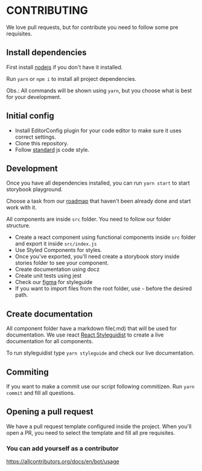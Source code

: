 # CONTRIBUTING

We love pull requests, but for contribute you need to follow some pre requisites.

## Install dependencies

First install [nodejs](https://nodejs.org/) if you don't have it installed.

Run `yarn` or `npm i` to install all project dependencies.

Obs.: All commands will be shown using `yarn`, but you choose what is best for your development.

## Initial config

- Install EditorConfig plugin for your code editor to make sure it uses correct settings.
- Clone this repository.
- Follow [standard](https://standardjs.com/) js code style.

## Development

Once you have all dependencies installed, you can run `yarn start` to start storybook playground.

Choose a task from our [roadmap](#roadmap) that haven't been already done and start work with it.

All components are inside `src` folder. You need to follow our folder structure.

- Create a react component using functional components inside `src` folder and export it inside `src/index.js`
- Use Styled Components for styles.
- Once you've exported, you'll need create a storybook story inside stories folder to see your component.
- Create documentation using docz
- Create unit tests using jest
- Check our [figma](https://www.figma.com/file/S36AdAJX1B1PZhWcNVeBKNCn/Design-System?node-id=0%3A1) for styleguide
- If you want to import files from the root folder, use `~` before the desired path.

## Create documentation

All component folder have a markdown file(.md) that will be used for documentation. We use react [React Styleguidist](https://github.com/styleguidist/react-styleguidist) to create a live documentation for all components.

To run styleguidist type `yarn styleguide` and check our live documentation.

## Commiting

If you want to make a commit use our script following commitizen. Run `yarn commit` and fill all questions.

## Opening a pull request

We have a pull request template configured inside the project. When you'll open a PR, you need to select the template and fill all pre requisites.

### You can add yourself as a contributor

https://allcontributors.org/docs/en/bot/usage
